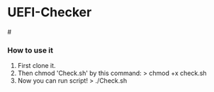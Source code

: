 <h1>UEFI-Checker</h1>
# <h3>How to use it</h3>
<ol>
  <li>First clone it.</li>
  <li>Then chmod 'Check.sh' by this command:
    > chmod +x check.sh
  </li>
  <li>Now you can run script!
    > ./Check.sh
  </li>
</ol>
